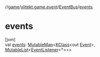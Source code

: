 //[game](../../../index.md)/[xlitekt.game.event](../index.md)/[EventBus](index.md)/[events](events.md)

# events

[jvm]\
val [events](events.md): [MutableMap](https://kotlinlang.org/api/latest/jvm/stdlib/kotlin.collections/-mutable-map/index.html)&lt;[KClass](https://kotlinlang.org/api/latest/jvm/stdlib/kotlin.reflect/-k-class/index.html)&lt;out [Event](../-event/index.md)&gt;, [MutableList](https://kotlinlang.org/api/latest/jvm/stdlib/kotlin.collections/-mutable-list/index.html)&lt;[EventListener](../-event-listener/index.md)&lt;*&gt;&gt;&gt;
